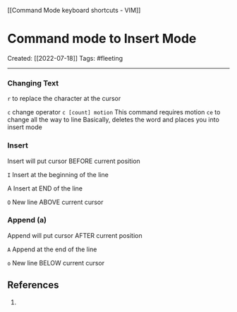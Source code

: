 [[Command Mode keyboard shortcuts - VIM]]

# Command mode to Insert Mode
Created:  [[2022-07-18]]
Tags: #fleeting 

---
### Changing Text
`r` to replace the character at the cursor

`c` change operator
`c [count] motion`
This command requires motion
`ce` to change all the way to line
Basically, deletes the word and places you into insert mode



### Insert
Insert will put cursor BEFORE current position

`I`       Insert at the beginning of the line

A       Insert at END of the line

`O`       New line ABOVE current cursor 



### Append (a) 
Append will put cursor AFTER current position

`A`       Append at the end of the line

`o`       New line BELOW current cursor  












## References
1. 